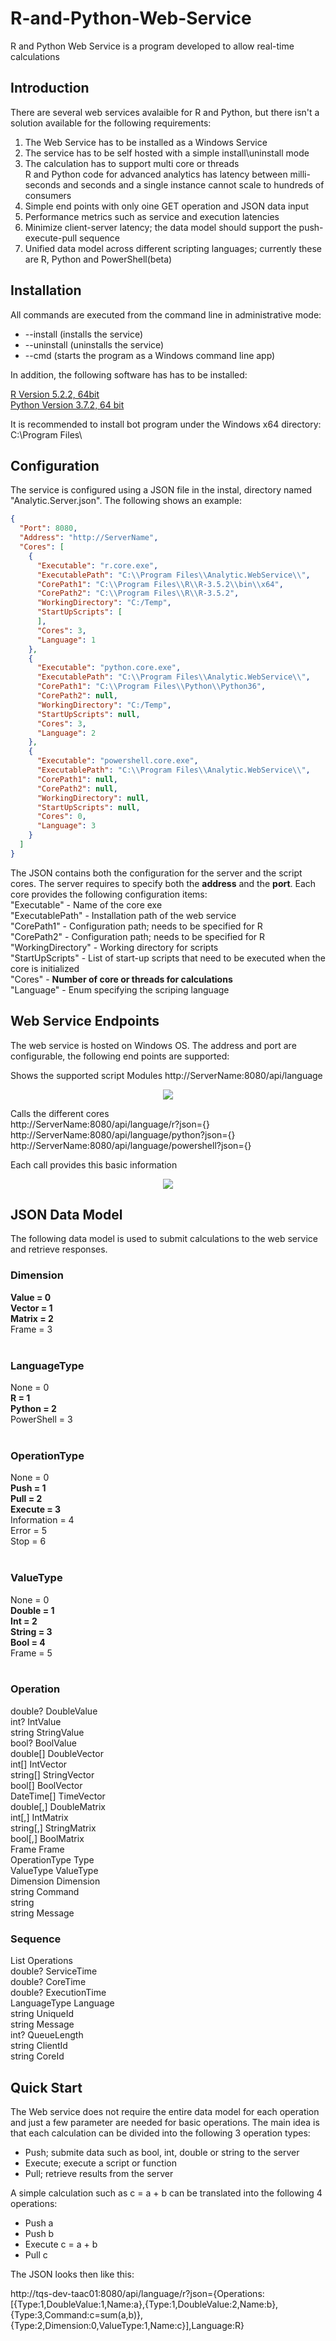 # R-and-Python-Web-Service
R and Python Web Service is a program developed to allow real-time calculations

## Introduction
There are several web services avalaible for R and Python, but there isn't a solution available for the following requirements:

1. The Web Service has to be installed as a Windows Service
2. The service has to be self hosted with a simple install\uninstall mode
3. The calculation has to support multi core or threads</br>
R and Python code for advanced analytics has latency between milli-seconds and seconds and a single instance cannot scale to hundreds of consumers
4. Simple end points with only oine GET operation and JSON data input
5. Performance metrics such as service and execution latencies
6. Minimize client-server latency; the data model should support the push-execute-pull sequence
7. Unified data model across different scripting languages; currently these are R, Python and PowerShell(beta)

## Installation
All commands are executed from the command line in administrative mode:

+ --install (installs the service)
+ --uninstall (uninstalls the service)
+ --cmd (starts the program as a Windows command line app)

In addition, the following software has has to be installed:

[R Version 5.2.2, 64bit](https://cran.r-project.org/bin/windows/base/R-3.5.2-win.exe)</br>
[Python Version 3.7.2, 64 bit](https://www.python.org/ftp/python/3.7.2/python-3.7.2-amd64.exe)</br>

It is recommended to install bot program under the Windows x64 directory: C:\Program Files\


## Configuration
The service is configured using a JSON file in the instal, directory named "Analytic.Server.json".
The following shows an example:
```json
{
  "Port": 8080,
  "Address": "http://ServerName",
  "Cores": [
    {
      "Executable": "r.core.exe",
      "ExecutablePath": "C:\\Program Files\\Analytic.WebService\\",
      "CorePath1": "C:\\Program Files\\R\\R-3.5.2\\bin\\x64",
      "CorePath2": "C:\\Program Files\\R\\R-3.5.2",
      "WorkingDirectory": "C:/Temp",
      "StartUpScripts": [
      ],
      "Cores": 3,
      "Language": 1
    },
    {
      "Executable": "python.core.exe",
      "ExecutablePath": "C:\\Program Files\\Analytic.WebService\\",
      "CorePath1": "C:\\Program Files\\Python\\Python36",
      "CorePath2": null,
      "WorkingDirectory": "C:/Temp",
      "StartUpScripts": null,
      "Cores": 3,
      "Language": 2
    },
    {
      "Executable": "powershell.core.exe",
      "ExecutablePath": "C:\\Program Files\\Analytic.WebService\\",
      "CorePath1": null,
      "CorePath2": null,
      "WorkingDirectory": null,
      "StartUpScripts": null,
      "Cores": 0,
      "Language": 3
    }
  ]
}

```
The JSON contains both the configuration for the server and the script cores. The server requires to specify both the **address** and the **port**. Each core provides the following configuration items:</br>
"Executable" - Name of the core exe</br>
"ExecutablePath" - Installation path of the web service</br>
"CorePath1" - Configuration path; needs to be specified for R</br>
"CorePath2" - Configuration path; needs to be specified for R</br>
"WorkingDirectory" - Working directory for scripts</br>
"StartUpScripts" - List of start-up scripts that need to be executed when the core is initialized</br>
"Cores" - **Number of core or threads for calculations**</br>
"Language" - Enum specifying the scriping language</br>


## Web Service Endpoints

The web service is hosted on Windows OS. The address and port are configurable, the following end points are supported:

Shows the supported script Modules
http://ServerName:8080/api/language

<p align="center">
  <img src="Image/Web Service Available Cores.PNG">
</p>

Calls the different cores</br>
http://ServerName:8080/api/language/r?json={}</br>
http://ServerName:8080/api/language/python?json={}</br>
http://ServerName:8080/api/language/powershell?json={}</br>

Each call provides this basic information

<p align="center">
  <img src="Image/Web Service Result.PNG">
</p>

## JSON Data Model

The following data model is used to submit calculations to the web service and retrieve responses.

### Dimension</br>
**Value = 0**</br> 
**Vector = 1**</br>
**Matrix = 2**</br>
Frame = 3</br>
</br>
### LanguageType</br>
None = 0</br>
**R = 1**</br>
**Python = 2**</br>
PowerShell = 3</br>
</br>
### OperationType</br>
None = 0</br>
**Push = 1**</br>
**Pull = 2**</br>
**Execute = 3**</br>
Information = 4</br> 
Error = 5</br>
Stop = 6</br>
</br>
### ValueType</br>
None = 0</br>
**Double = 1**</br>
**Int = 2**</br>
**String = 3**</br>
**Bool = 4**</br>
Frame = 5</br>
</br>
### Operation</br>
double? DoubleValue</br>
int? IntValue</br>
string StringValue</br>
bool? BoolValue</br>
double[] DoubleVector</br>
int[] IntVector</br>
string[] StringVector</br>
bool[] BoolVector</br>
DateTime[] TimeVector</br>
double[,] DoubleMatrix</br>
int[,] IntMatrix</br>
string[,] StringMatrix</br>
bool[,] BoolMatrix</br>
Frame Frame</br>
OperationType Type</br>
ValueType ValueType</br>
Dimension Dimension</br>
string Command</br>
string</br>
string Message</br> 

### Sequence
List<Operation> Operations</br>
double? ServiceTime</br>
double? CoreTime</br>
double? ExecutionTime</br>
LanguageType Language</br>
string UniqueId</br>
string Message</br>
int? QueueLength</br>
string ClientId</br>
string CoreId</br>

## Quick Start

The Web service does not require the entire data model for each operation and just a few parameter are needed for basic operations. The main idea is that each calculation can be divided into the following 3 operation types:</br>

+ Push; submite data such as bool, int, double or string to the server
+ Execute; execute a script or function
+ Pull; retrieve results from the server

A simple calculation such as c = a + b can be translated into the following 4 operations:

+ Push a
+ Push b
+ Execute c = a + b
+ Pull c

The JSON looks then like this:

http://tqs-dev-taac01:8080/api/language/r?json={Operations:[{Type:1,DoubleValue:1,Name:a},{Type:1,DoubleValue:2,Name:b},{Type:3,Command:c=sum(a,b)},{Type:2,Dimension:0,ValueType:1,Name:c}],Language:R} 
